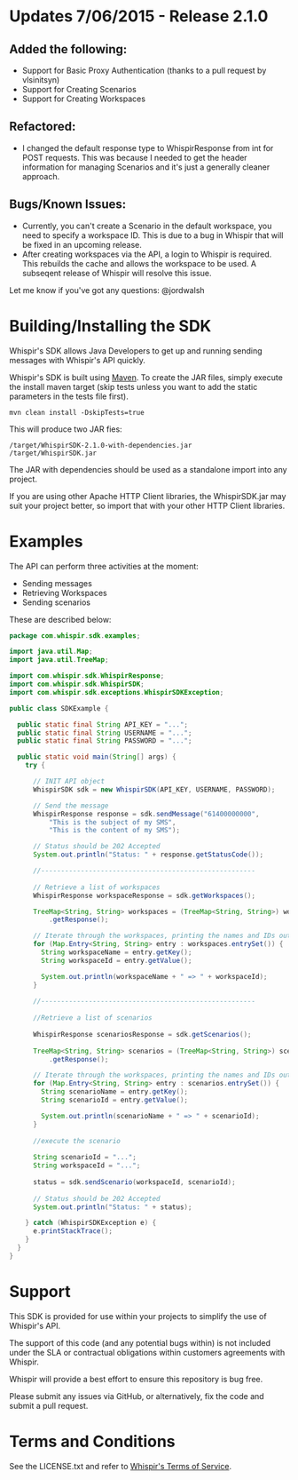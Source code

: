 # Updates 7/06/2015 - Release 2.1.0

## Added the following:

* Support for Basic Proxy Authentication (thanks to a pull request by vlsinitsyn)
* Support for Creating Scenarios
* Support for Creating Workspaces

## Refactored:

* I changed the default response type to WhispirResponse from int for POST requests.  This was because I needed to get the header information for managing Scenarios and it's just a generally cleaner approach.

## Bugs/Known Issues:

* Currently, you can't create a Scenario in the default workspace, you need to specify a workspace ID.  This is due to a bug in Whispir that will be fixed in an upcoming release.
* After creating workspaces via the API, a login to Whispir is required. This rebuilds the cache and allows the workspace to be used. A subseqent release of Whispir will resolve this issue.

Let me know if you've got any questions: @jordwalsh


# Building/Installing the SDK

Whispir's SDK allows Java Developers to get up and running sending messages with Whispir's API quickly.

Whispir's SDK is built using [Maven](http://maven.apache.org/).  To create the JAR files, simply execute the install maven target (skip tests unless you want to add the static parameters in the tests file first).

```shell
mvn clean install -DskipTests=true
```

This will produce two JAR fies:

```shell
/target/WhispirSDK-2.1.0-with-dependencies.jar
/target/WhispirSDK.jar
```

The JAR with dependencies should be used as a standalone import into any project.

If you are using other Apache HTTP Client libraries, the WhispirSDK.jar may suit your project better, so import that with your other HTTP Client libraries.

# Examples

The API can perform three activities at the moment:

- Sending messages
- Retrieving Workspaces
- Sending scenarios

These are described below:

```java
package com.whispir.sdk.examples;

import java.util.Map;
import java.util.TreeMap;

import com.whispir.sdk.WhispirResponse;
import com.whispir.sdk.WhispirSDK;
import com.whispir.sdk.exceptions.WhispirSDKException;

public class SDKExample {

  public static final String API_KEY = "...";
  public static final String USERNAME = "...";
  public static final String PASSWORD = "...";

  public static void main(String[] args) {
    try {

      // INIT API object
      WhispirSDK sdk = new WhispirSDK(API_KEY, USERNAME, PASSWORD);

      // Send the message
      WhispirResponse response = sdk.sendMessage("61400000000",
          "This is the subject of my SMS",
          "This is the content of my SMS");

      // Status should be 202 Accepted
      System.out.println("Status: " + response.getStatusCode());

      //------------------------------------------------------
      
      // Retrieve a list of workspaces
      WhispirResponse workspaceResponse = sdk.getWorkspaces();

      TreeMap<String, String> workspaces = (TreeMap<String, String>) workspaceResponse
          .getResponse();

      // Iterate through the workspaces, printing the names and IDs out
      for (Map.Entry<String, String> entry : workspaces.entrySet()) {
        String workspaceName = entry.getKey();
        String workspaceId = entry.getValue();

        System.out.println(workspaceName + " => " + workspaceId);
      }
      
      //------------------------------------------------------
      
      //Retrieve a list of scenarios
      
      WhispirResponse scenariosResponse = sdk.getScenarios();
      
      TreeMap<String, String> scenarios = (TreeMap<String, String>) scenariosResponse
          .getResponse();

      // Iterate through the workspaces, printing the names and IDs out
      for (Map.Entry<String, String> entry : scenarios.entrySet()) {
        String scenarioName = entry.getKey();
        String scenarioId = entry.getValue();

        System.out.println(scenarioName + " => " + scenarioId);
      }
      
      //execute the scenario
      
      String scenarioId = "...";
      String workspaceId = "...";
      
      status = sdk.sendScenario(workspaceId, scenarioId);
      
      // Status should be 202 Accepted
      System.out.println("Status: " + status);

    } catch (WhispirSDKException e) {
      e.printStackTrace();
    }
  }
}

```

# Support

This SDK is provided for use within your projects to simplify the use of Whispir's API. 

The support of this code (and any potential bugs within) is not included under the SLA or contractual obligations within customers agreements with Whispir.

Whispir will provide a best effort to ensure this repository is bug free.

Please submit any issues via GitHub, or alternatively, fix the code and submit a pull request.

# Terms and Conditions

See the LICENSE.txt and refer to [Whispir's Terms of Service](http://whispir.com/terms-of-service).


